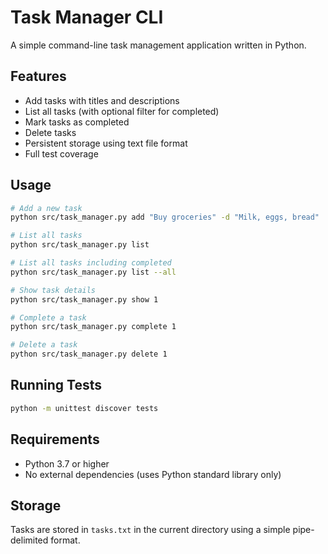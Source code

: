 # Task Manager CLI

A simple command-line task management application written in Python.

## Features

- Add tasks with titles and descriptions
- List all tasks (with optional filter for completed)
- Mark tasks as completed
- Delete tasks
- Persistent storage using text file format
- Full test coverage

## Usage

```bash
# Add a new task
python src/task_manager.py add "Buy groceries" -d "Milk, eggs, bread"

# List all tasks
python src/task_manager.py list

# List all tasks including completed
python src/task_manager.py list --all

# Show task details
python src/task_manager.py show 1

# Complete a task
python src/task_manager.py complete 1

# Delete a task
python src/task_manager.py delete 1
```

## Running Tests

```bash
python -m unittest discover tests
```

## Requirements

- Python 3.7 or higher
- No external dependencies (uses Python standard library only)

## Storage

Tasks are stored in `tasks.txt` in the current directory using a simple pipe-delimited format.
